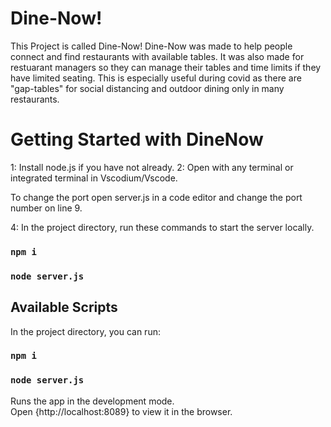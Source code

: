 # Dine-Now!

This Project is called Dine-Now! Dine-Now was made to help people connect and find restaurants with available tables. It was also made for restuarant managers so they can manage their tables and time limits if they have limited seating. This is especially useful during covid as there are "gap-tables" for social distancing and outdoor dining only in many restaurants.

# Getting Started with DineNow
1: Install node.js if you have not already.
2: Open with any terminal or integrated terminal in Vscodium/Vscode.

To change the port open server.js in a code editor and change the port number on line 9.

4: In the project directory, run these commands to start the server locally.
### `npm i`
### `node server.js`

## Available Scripts

In the project directory, you can run:

### `npm i`

### `node server.js`

Runs the app in the development mode.\
Open {http://localhost:8089} to view it in the browser.

